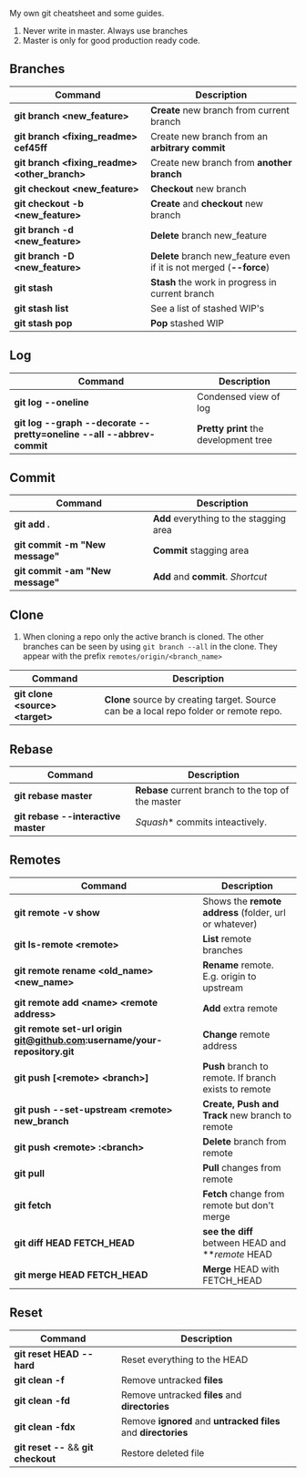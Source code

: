 My own git cheatsheet and some guides.

1. Never write in master. Always use branches
2. Master is only for good production ready code.


## Branches

Command                                          | Description
-------------------------------------------------|------------------------------------
**git branch <new_feature>**                     |**Create** new branch from current branch
**git branch <fixing_readme> cef45ff**           |Create new branch from an **arbitrary commit**
**git branch <fixing_readme> <other_branch>**    |Create new branch from **another branch**
**git checkout <new_feature>**                   |**Checkout** new branch
**git checkout -b <new_feature>**                |**Create** and **checkout** new branch
**git branch -d <new_feature>**                  |**Delete** branch new_feature
**git branch -D <new_feature>**                  |**Delete** branch new_feature even if it is not merged (**--force**)
**git stash**                                    |**Stash** the work in progress in current branch
**git stash list**                               |See a list of stashed WIP's
**git stash pop**                                |**Pop** stashed WIP



## Log

Command                                                              | Description
---------------------------------------------------------------------|-----------------
**git log --oneline**                                                |  Condensed view of log
**git log --graph --decorate --pretty=oneline --all --abbrev-commit**|**Pretty print** the development tree



## Commit

Command                               | Description
--------------------------------------|----------------
**git add .**                         | **Add** everything to the stagging area
**git commit -m "New message"**       | **Commit** stagging area
**git commit -am "New message"**      | **Add** and **commit**. *Shortcut*


## Clone

1. When cloning a repo only the active branch is cloned. The other branches can be seen by using `git branch --all` in the clone. They appear with the prefix `remotes/origin/<branch_name>`

Command                                | Description
------------------------|----------------
**git clone <source\> <target\>**      | **Clone** source by creating target. Source can be a local repo folder or remote repo.

## Rebase
Command                             | Description
------------------------------------|----------------
**git rebase master**               |**Rebase** current branch to the top of the master
**git rebase --interactive master** |*Squash** commits inteactively.

## Remotes

Command                                                                  | Description
-------------------------------------------------------------------------|----------------
**git remote -v show**                                                   | Shows the **remote address** (folder, url or whatever)
**git ls-remote <remote\>**                                              | **List** remote branches
**git remote rename <old_name> <new_name\>**                             | **Rename** remote. E.g. origin to upstream
**git remote add <name\> <remote address\>**                             | **Add** extra remote
**git remote set-url origin git@github.com:username/your-repository.git**| **Change** remote address
**git push [<remote\> <branch\>]**                                       | **Push** branch to remote. If branch exists to remote
**git push --set-upstream <remote\> new_branch**                         | **Create, Push and Track** new branch to remote
**git push <remote\> :<branch\>**                                        | **Delete** branch from remote
**git pull**                                                             | **Pull** changes from remote
**git fetch**                                                            | **Fetch** change from remote but don't merge
**git diff HEAD FETCH_HEAD**                                             | **see the diff** between HEAD and ***remote* HEAD
**git merge HEAD FETCH_HEAD**                                            | **Merge** HEAD with FETCH_HEAD

## Reset
Command                                | Description
---------------------------------------|----------------
**git reset HEAD --hard**              | Reset everything to the HEAD
**git clean -f**                       | Remove untracked **files**
**git clean -fd**                      | Remove untracked **files** and **directories**
**git clean -fdx**                     | Remove **ignored** and **untracked** **files** and **directories**
**git reset -- <file>** && **git checkout <file>**| Restore deleted file
